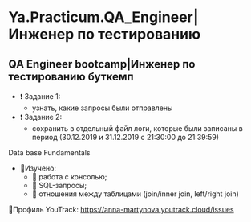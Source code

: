 # Ya.Practicum.QA_Engineer|Инженер по тестированию
## QA Engineer bootcamp|Инженер по тестированию буткемп
 
- ❗️ Задание 1:
  - узнать, какие запросы были отправлены
- ❗️ Задание 2:
  - сохранить в отдельный файл логи, которые были записаны в период (30.12.2019 и 31.12.2019 с 21:30:00 до 21:39:59)

Data base Fundamentals
 - 📍Изучено:
    - 📎 работа с консолью;
   - 📎 SQL-запросы;
   - 📎 отношения между таблицами (join/inner join, left/right join)

📌Профиль YouTrack: https://anna-martynova.youtrack.cloud/issues
